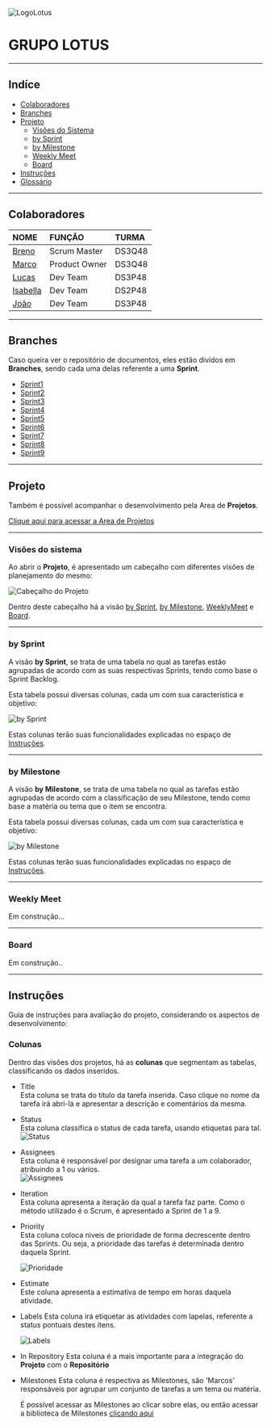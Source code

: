 ![LogoLotus](https://github.com/BrenoGramacho/PIM2024DOCS/assets/165579352/ade7424a-23d2-4c09-a780-6125ba12a537)

# GRUPO LOTUS

***

## Indíce

* [Colaboradores](##colaboradores)  
* [Branches](##branches)  
* [Projeto](##projeto)  
  * [Visões do Sistema](##visoes-do-sistema)  
  * [by Sprint](###by-sprint)  
  * [by Milestone](###by-milestone)  
  * [Weekly Meet](###weekly-meet)  
  * [Board](###board)  
* [Instruções](##instruções)  
* [Glossário](##glossário)  

***

## Colaboradores

NOME  |  FUNÇÃO  |  TURMA
:---  |   :---  |  :---  
[Breno](https://github.com/BrenoGramacho)  |  Scrum Master  |  DS3Q48
[Marco](https://github.com/MarocAntonio)  |  Product Owner  |  DS3Q48
[Lucas](https://github.com/lucasmmoreira25)  |  Dev Team  |  DS3P48
[Isabella](https://github.com/isinhaaln)  |  Dev Team  |  DS2P48
[João](https://github.com/D31Z3)  |  Dev Team  |  DS3P48

***

## Branches

Caso queira ver o repositório de documentos, eles estão dividos em **Branches**, sendo cada uma delas referente a uma **Sprint**.

* [Sprint1](https://github.com/BrenoGramacho/PIM2024DOCS/tree/Sprint-1)  
* [Sprint2](https://github.com/BrenoGramacho/PIM2024DOCS/tree/Sprint-2)  
* [Sprint3](https://github.com/BrenoGramacho/PIM2024DOCS/tree/Sprint-3)  
* [Sprint4](https://github.com/BrenoGramacho/PIM2024DOCS/tree/Sprint-4)  
* [Sprint5](https://github.com/BrenoGramacho/PIM2024DOCS/tree/Sprint-5)  
* [Sprint6](https://github.com/BrenoGramacho/PIM2024DOCS/tree/Sprint-6)  
* [Sprint7](https://github.com/BrenoGramacho/PIM2024DOCS/tree/Sprint-7)  
* [Sprint8](https://github.com/BrenoGramacho/PIM2024DOCS/tree/Sprint-8)  
* [Sprint9](https://github.com/BrenoGramacho/PIM2024DOCS/tree/Sprint-9)  

***

## Projeto

Também é possível acompanhar o desenvolvimento pela Area de **Projetos**.

[Clique aqui para acessar a Area de Projetos](https://github.com/users/BrenoGramacho/projects/1)
 
***

### Visões do sistema

Ao abrir o **Projeto**, é apresentado um cabeçalho com diferentes visões de planejamento do mesmo:

![Cabeçalho do Projeto](https://github.com/BrenoGramacho/PIM2024DOCS/assets/165579352/5d070f6a-48df-4b31-84d7-f6e746084663)

Dentro deste cabeçalho há a visão [by Sprint](https://github.com/users/BrenoGramacho/projects/1/views/1), [by Milestone](https://github.com/users/BrenoGramacho/projects/1/views/17), [WeeklyMeet](https://github.com/users/BrenoGramacho/projects/1/views/14) e [Board](https://github.com/users/BrenoGramacho/projects/1/views/15).

***

### by Sprint

A visão **by Sprint**, se trata de uma tabela no qual as tarefas estão agrupadas de acordo com as suas respectivas Sprints, tendo como base o Sprint Backlog.

Esta tabela possui diversas colunas, cada um com sua característica e objetivo:

![by Sprint](https://github.com/BrenoGramacho/PIM2024DOCS/assets/165579352/2550c213-e6ec-406c-aac2-c44ce50a600c)
  
Estas colunas terão suas funcionalidades explicadas no espaço de [Instruções](##Instruções).

***

### by Milestone

A visão **by Milestone**, se trata de uma tabela no qual as tarefas estão agrupadas de acordo com a classificação de seu Milestone, tendo como base a matéria ou tema que o item se encontra.

Esta tabela possui diversas colunas, cada um com sua característica e objetivo:

![by Milestone](https://github.com/BrenoGramacho/PIM2024DOCS/assets/165579352/9098d7e1-68de-4e45-a63f-49b4f03dc637)
  
Estas colunas terão suas funcionalidades explicadas no espaço de [Instruções](##Instruções).

***

### Weekly Meet

Em construção...

***

### Board

Em construção..

***

## Instruções

Guia de instruções para avaliação do projeto, considerando os aspectos de desenvolvimento:

### Colunas

Dentro das visões dos projetos, há as **colunas** que segmentam as tabelas, classificando os dados inseridos.

* Title    
  Esta coluna se trata do titulo da tarefa inserida. Caso clique no nome da tarefa irá abri-lá e apresentar a descrição e comentários da mesma.
  
* Status  
  Esta coluna classifica o status de cada tarefa, usando etiquetas para tal.    
  ![Status](https://github.com/BrenoGramacho/PIM2024DOCS/assets/165579352/a6897ad6-d33c-4703-a82b-fa01ce6bbccb)  
  
* Assignees  
  Esta coluna é responsável por designar uma tarefa a um colaborador, atribuindo a 1 ou vários.  
  ![Assignees](https://github.com/BrenoGramacho/PIM2024DOCS/assets/165579352/4e76b619-a912-4003-a396-8ce7e2bea816)  
  
* Iteration  
  Esta coluna apresenta a iteração da qual a tarefa faz parte. Como o método utilizado é o Scrum, é apresentado a Sprint de 1 a 9.
  
* Priority  
  Esta coluna coloca niveis de prioridade de forma decrescente dentro das Sprints. Ou seja, a prioridade das tarefas é determinada dentro daquela Sprint.  

  ![Prioridade](https://github.com/BrenoGramacho/PIM2024DOCS/assets/165579352/ba5ff90e-a9f7-469c-b988-56c3cb574f78)  

* Estimate  
  Este coluna apresenta a estimativa de tempo em horas daquela atividade.
  
* Labels
  Esta coluna irá etiquetar as atividades com lapelas, referente a status pontuais destes itens.  

  ![Labels](https://github.com/BrenoGramacho/PIM2024DOCS/assets/165579352/89fa89bc-88cf-4617-a348-534c51723102)
  
* In Repository
  Esta coluna é a mais importante para a integração do **Projeto** com o **Repositório**
  
* Milestones
  Esta coluna é respectiva as Milestones, são 'Marcos' responsáveis por agrupar um conjunto de tarefas a um tema ou matéria.    
  
  É possível acessar as Milestones ao clicar sobre elas, ou então acessar a biblioteca de Milestones [clicando aqui](https://github.com/BrenoGramacho/PIM2024DOCS/milestones)  

